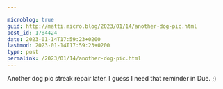 ```yaml
---

microblog: true
guid: http://matti.micro.blog/2023/01/14/another-dog-pic.html
post_id: 1784424
date: 2023-01-14T17:59:23+0200
lastmod: 2023-01-14T17:59:23+0200
type: post
permalink: /2023/01/14/another-dog-pic.html
---
```

Another dog pic streak repair later. I guess I need that reminder in Due. ;)
